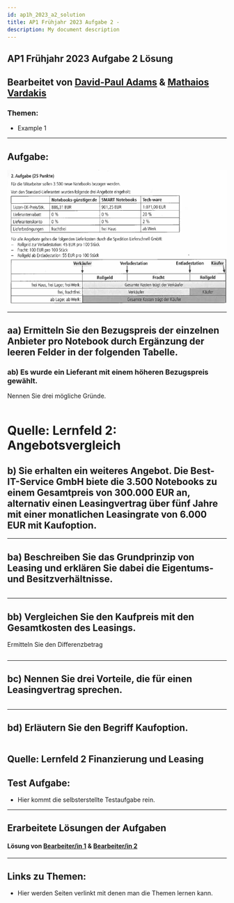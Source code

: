 ```yaml
---
id: ap1h_2023_a2_solution
title: AP1 Frühjahr 2023 Aufgabe 2 - 
description: My document description
---
```


## AP1 Frühjahr 2023 Aufgabe 2 Lösung 

## Bearbeitet von [David-Paul Adams](<../../../user/Auszubildende Holldack/adams.md>)  & [Mathaios Vardakis](<../../../user/Auszubildende Michel/vardakis.md>)


### Themen:

- Example 1

---

## Aufgabe:

![AP1 Frühjahr 2023 Aufgabe 2a](/img/AP1/2023/ap1f_2023/solution/AP1f_2023_a2.png)

---


## aa) Ermitteln Sie den Bezugspreis der einzelnen Anbieter pro Notebook durch Ergänzung der leeren Felder in der folgenden Tabelle.



### ab) Es wurde ein Lieferant mit einem höheren Bezugspreis gewählt.
Nennen Sie drei mögliche Gründe.
```txt

```

# Quelle: Lernfeld 2: Angebotsvergleich 

## b) Sie erhalten ein weiteres Angebot. Die Best-IT-Service GmbH biete die 3.500 Notebooks zu einem Gesamtpreis von 300.000 EUR an, alternativ einen Leasingvertrag über fünf Jahre mit einer monatlichen Leasingrate von 6.000 EUR mit Kaufoption.
---

## ba) Beschreiben Sie das Grundprinzip von Leasing und erklären Sie dabei die Eigentums- und Besitzverhältnisse.

```txt

```
---

## bb) Vergleichen Sie den Kaufpreis mit den Gesamtkosten des Leasings.
Ermitteln Sie den Differenzbetrag

```txt

```
---

## bc) Nennen Sie drei Vorteile, die für einen Leasingvertrag sprechen.

```txt

```
---

## bd) Erläutern Sie den Begriff Kaufoption.

```txt

```
Quelle: Lernfeld 2 Finanzierung und Leasing
---

## Test Aufgabe:

- Hier kommt die selbsterstellte Testaufgabe rein.

----

## Erarbeitete Lösungen der Aufgaben

#### Lösung von [Bearbeiter/in 1](../AP1/2021/ap1h_2021/solution/solution_name.md)  & [Bearbeiter/in 2](../AP1/2021/ap1h_2021/solution/solution_name.md)

----

## Links zu Themen:

- Hier werden Seiten verlinkt mit denen man die Themen lernen kann.
